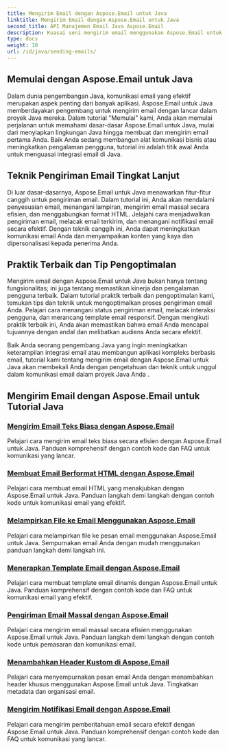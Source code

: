 ```yaml
---
title: Mengirim Email dengan Aspose.Email untuk Java
linktitle: Mengirim Email dengan Aspose.Email untuk Java
second_title: API Manajemen Email Java Aspose.Email
description: Kuasai seni mengirim email menggunakan Aspose.Email untuk Java dengan tutorial komprehensif ini. Belajar membuat dan mengirim email dengan mudah.
type: docs
weight: 10
url: /id/java/sending-emails/
---
```



## Memulai dengan Aspose.Email untuk Java

Dalam dunia pengembangan Java, komunikasi email yang efektif merupakan aspek penting dari banyak aplikasi. Aspose.Email untuk Java memberdayakan pengembang untuk mengirim email dengan lancar dalam proyek Java mereka. Dalam tutorial "Memulai" kami, Anda akan memulai perjalanan untuk memahami dasar-dasar Aspose.Email untuk Java, mulai dari menyiapkan lingkungan Java hingga membuat dan mengirim email pertama Anda. Baik Anda sedang membangun alat komunikasi bisnis atau meningkatkan pengalaman pengguna, tutorial ini adalah titik awal Anda untuk menguasai integrasi email di Java.

## Teknik Pengiriman Email Tingkat Lanjut

Di luar dasar-dasarnya, Aspose.Email untuk Java menawarkan fitur-fitur canggih untuk pengiriman email. Dalam tutorial ini, Anda akan mendalami penyesuaian email, menangani lampiran, mengirim email massal secara efisien, dan menggabungkan format HTML. Jelajahi cara menjadwalkan pengiriman email, melacak email terkirim, dan menangani notifikasi email secara efektif. Dengan teknik canggih ini, Anda dapat meningkatkan komunikasi email Anda dan menyampaikan konten yang kaya dan dipersonalisasi kepada penerima Anda.

## Praktik Terbaik dan Tip Pengoptimalan

Mengirim email dengan Aspose.Email untuk Java bukan hanya tentang fungsionalitas; ini juga tentang memastikan kinerja dan pengalaman pengguna terbaik. Dalam tutorial praktik terbaik dan pengoptimalan kami, temukan tips dan teknik untuk mengoptimalkan proses pengiriman email Anda. Pelajari cara menangani status pengiriman email, melacak interaksi pengguna, dan merancang template email responsif. Dengan mengikuti praktik terbaik ini, Anda akan memastikan bahwa email Anda mencapai tujuannya dengan andal dan melibatkan audiens Anda secara efektif.

Baik Anda seorang pengembang Java yang ingin meningkatkan keterampilan integrasi email atau membangun aplikasi kompleks berbasis email, tutorial kami tentang mengirim email dengan Aspose.Email untuk Java akan membekali Anda dengan pengetahuan dan teknik untuk unggul dalam komunikasi email dalam proyek Java Anda .

## Mengirim Email dengan Aspose.Email untuk Tutorial Java
### [Mengirim Email Teks Biasa dengan Aspose.Email](./sending-plain-text-emails/)
Pelajari cara mengirim email teks biasa secara efisien dengan Aspose.Email untuk Java. Panduan komprehensif dengan contoh kode dan FAQ untuk komunikasi yang lancar.
### [Membuat Email Berformat HTML dengan Aspose.Email](./creating-html-formatted-emails/)
Pelajari cara membuat email HTML yang menakjubkan dengan Aspose.Email untuk Java. Panduan langkah demi langkah dengan contoh kode untuk komunikasi email yang efektif.
### [Melampirkan File ke Email Menggunakan Aspose.Email](./attaching-files-to-emails-using-aspose-email/)
Pelajari cara melampirkan file ke pesan email menggunakan Aspose.Email untuk Java. Sempurnakan email Anda dengan mudah menggunakan panduan langkah demi langkah ini.
### [Menerapkan Template Email dengan Aspose.Email](./implementing-email-templates/)
Pelajari cara membuat template email dinamis dengan Aspose.Email untuk Java. Panduan komprehensif dengan contoh kode dan FAQ untuk komunikasi email yang efektif.
### [Pengiriman Email Massal dengan Aspose.Email](./bulk-email-sending/)
Pelajari cara mengirim email massal secara efisien menggunakan Aspose.Email untuk Java. Panduan langkah demi langkah dengan contoh kode untuk pemasaran dan komunikasi email.
### [Menambahkan Header Kustom di Aspose.Email](./adding-custom-headers-in-aspose-email/)
Pelajari cara menyempurnakan pesan email Anda dengan menambahkan header khusus menggunakan Aspose.Email untuk Java. Tingkatkan metadata dan organisasi email.
### [Mengirim Notifikasi Email dengan Aspose.Email](./sending-email-notifications/)
Pelajari cara mengirim pemberitahuan email secara efektif dengan Aspose.Email untuk Java. Panduan komprehensif dengan contoh kode dan FAQ untuk komunikasi yang lancar.